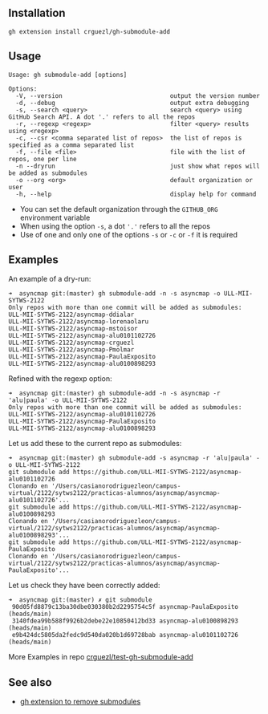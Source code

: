 ## Installation

```
gh extension install crguezl/gh-submodule-add
```

## Usage

```
Usage: gh submodule-add [options]

Options:
  -V, --version                              output the version number
  -d, --debug                                output extra debugging
  -s, --search <query>                       search <query> using GitHub Search API. A dot '.' refers to all the repos
  -r, --regexp <regexp>                      filter <query> results using <regexp>
  -c, --csr <comma separated list of repos>  the list of repos is specified as a comma separated list
  -f, --file <file>                          file with the list of repos, one per line
  -n --dryrun                                just show what repos will be added as submodules
  -o --org <org>                             default organization or user
  -h, --help                                 display help for command
```

- You can set the default organization through the `GITHUB_ORG` environment variable
- When using the option `-s`, a dot `'.'` refers to all the repos
- Use of one and only one of the options `-s` or `-c`  or `-f` it is required


## Examples

An example of a dry-run:

```
➜  asyncmap git:(master) gh submodule-add -n -s asyncmap -o ULL-MII-SYTWS-2122
Only repos with more than one commit will be added as submodules:
ULL-MII-SYTWS-2122/asyncmap-ddialar
ULL-MII-SYTWS-2122/asyncmap-lorenaolaru
ULL-MII-SYTWS-2122/asyncmap-mstoisor
ULL-MII-SYTWS-2122/asyncmap-alu0101102726
ULL-MII-SYTWS-2122/asyncmap-crguezl
ULL-MII-SYTWS-2122/asyncmap-Pmolmar
ULL-MII-SYTWS-2122/asyncmap-PaulaExposito
ULL-MII-SYTWS-2122/asyncmap-alu0100898293
```

Refined with the regexp option:

```
➜  asyncmap git:(master) gh submodule-add -n -s asyncmap -r 'alu|paula' -o ULL-MII-SYTWS-2122
Only repos with more than one commit will be added as submodules:
ULL-MII-SYTWS-2122/asyncmap-alu0101102726
ULL-MII-SYTWS-2122/asyncmap-PaulaExposito
ULL-MII-SYTWS-2122/asyncmap-alu0100898293
```

Let us add these to the current repo as submodules:

```
➜  asyncmap git:(master) gh submodule-add -s asyncmap -r 'alu|paula' -o ULL-MII-SYTWS-2122
git submodule add https://github.com/ULL-MII-SYTWS-2122/asyncmap-alu0101102726
Clonando en '/Users/casianorodriguezleon/campus-virtual/2122/sytws2122/practicas-alumnos/asyncmap/asyncmap-alu0101102726'...
git submodule add https://github.com/ULL-MII-SYTWS-2122/asyncmap-alu0100898293
Clonando en '/Users/casianorodriguezleon/campus-virtual/2122/sytws2122/practicas-alumnos/asyncmap/asyncmap-alu0100898293'...
git submodule add https://github.com/ULL-MII-SYTWS-2122/asyncmap-PaulaExposito
Clonando en '/Users/casianorodriguezleon/campus-virtual/2122/sytws2122/practicas-alumnos/asyncmap/asyncmap-PaulaExposito'...
```

Let us check they have been correctly added:

```
➜  asyncmap git:(master) ✗ git submodule
 90d05fd8879c13ba30dbe030380b2d2295754c5f asyncmap-PaulaExposito (heads/main)
 3140fdea99b588f9926b2debe22e10850412bd33 asyncmap-alu0100898293 (heads/main)
 e9b424dc5805da2fedc9d540da020b1d69728bab asyncmap-alu0101102726 (heads/main)
```

More Examples in repo [crguezl/test-gh-submodule-add](https://github.com/crguezl/test-gh-submodule-add)

## See also

* [gh extension to remove submodules](https://github.com/crguezl/gh-submodule-rm/blob/main/gh-submodule-rm)